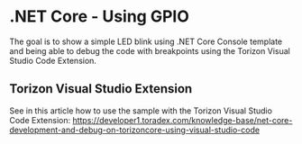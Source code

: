 # .NET Core - Using GPIO

The goal is to show a simple LED blink using .NET Core Console template and being able to debug the code with breakpoints using the Torizon Visual Studio Code Extension.

## Torizon Visual Studio Extension ##

See in this article how to use the sample with the Torizon Visual Studio Code Extension: https://developer1.toradex.com/knowledge-base/net-core-development-and-debug-on-torizoncore-using-visual-studio-code
